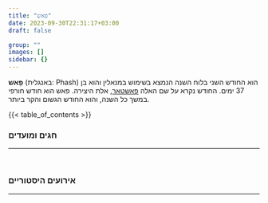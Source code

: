 ```yaml
---
title: "פאש"
date: 2023-09-30T22:31:17+03:00
draft: false

group: ""
images: []
sidebar: {}
---
```


**פָאש** (באנגלית: Phash) הוא החודש השני בלוח השנה הנמצא בשימוש במנאלין והוא בן 37 ימים. החודש נקרא על שם האלה [פאשטאר](../../../deities/phashtar), אלת היצירה. פאש הוא חודש חורפי במשך כל השנה, והוא החודש הגשום והקר ביותר.

{{< table_of_contents >}}

### חגים ומועדים

---

&nbsp;

### אירועים היסטוריים

---
